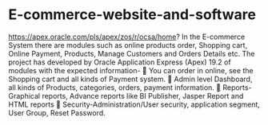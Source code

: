 # E-commerce-website-and-software
https://apex.oracle.com/pls/apex/zos/r/ocsa/home?
 In the E-commerce System there are modules such as online products order, Shopping cart, Online Payment, Products, Manage Customers and Orders Details etc. The project has developed by Oracle Application Express (Apex) 19.2 of modules with the expected information-
	You can order in online, see the Shopping cart and all kinds of Payment system.
	Admin level Dashboard, all kinds of Products, categories, orders, payment information.
	Reports-Graphical reports, Advance reports like BI Publisher, Jasper Report and HTML reports
	Security-Administration/User security, application segment, User Group, Reset Password.

